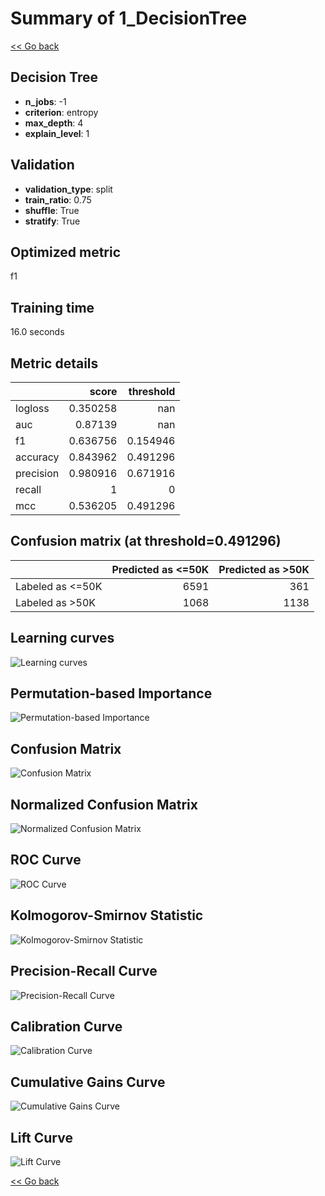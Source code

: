 # Summary of 1_DecisionTree

[<< Go back](../README.md)


## Decision Tree
- **n_jobs**: -1
- **criterion**: entropy
- **max_depth**: 4
- **explain_level**: 1

## Validation
 - **validation_type**: split
 - **train_ratio**: 0.75
 - **shuffle**: True
 - **stratify**: True

## Optimized metric
f1

## Training time

16.0 seconds

## Metric details
|           |    score |   threshold |
|:----------|---------:|------------:|
| logloss   | 0.350258 |  nan        |
| auc       | 0.87139  |  nan        |
| f1        | 0.636756 |    0.154946 |
| accuracy  | 0.843962 |    0.491296 |
| precision | 0.980916 |    0.671916 |
| recall    | 1        |    0        |
| mcc       | 0.536205 |    0.491296 |


## Confusion matrix (at threshold=0.491296)
|                   |   Predicted as  <=50K |   Predicted as  >50K |
|:------------------|----------------------:|---------------------:|
| Labeled as  <=50K |                  6591 |                  361 |
| Labeled as  >50K  |                  1068 |                 1138 |

## Learning curves
![Learning curves](learning_curves.png)

## Permutation-based Importance
![Permutation-based Importance](permutation_importance.png)
## Confusion Matrix

![Confusion Matrix](confusion_matrix.png)


## Normalized Confusion Matrix

![Normalized Confusion Matrix](confusion_matrix_normalized.png)


## ROC Curve

![ROC Curve](roc_curve.png)


## Kolmogorov-Smirnov Statistic

![Kolmogorov-Smirnov Statistic](ks_statistic.png)


## Precision-Recall Curve

![Precision-Recall Curve](precision_recall_curve.png)


## Calibration Curve

![Calibration Curve](calibration_curve_curve.png)


## Cumulative Gains Curve

![Cumulative Gains Curve](cumulative_gains_curve.png)


## Lift Curve

![Lift Curve](lift_curve.png)



[<< Go back](../README.md)
